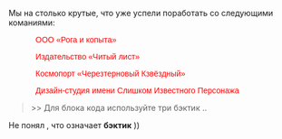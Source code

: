 <p>Мы на столько крутые, что уже успели поработать со следующими команиями:</p>
<ol class="selector">
    <ul>ООО «Рога и копыта»</ul>
	<ul>Издательство «Читый лист»</ul>
	<ul>Космопорт «Черезтерновый Кзвёздный»</ul>
	<ul>Дизайн-студия имени Слишком Известного Персонажа</ul>
</ol>
<style>
.selector {
  font-family: "Awesome", Arial, sans-serif;
  color: red;
}	
</style>

<blockquote> >> Для блока кода используйте три бэктик .. </blockquote>
<p>Не понял , что означает <strong>бэктик</strong> ))</p>